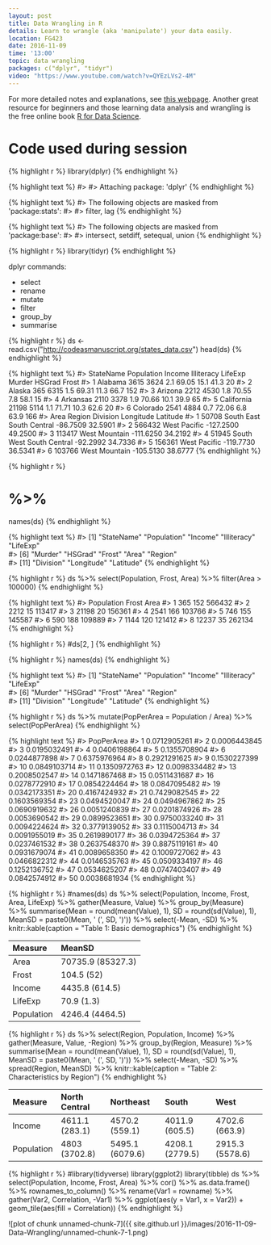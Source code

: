 ```yaml
---
layout: post
title: Data Wrangling in R
details: Learn to wrangle (aka 'manipulate') your data easily.
location: FG423
date: 2016-11-09
time: '13:00'
topic: data wrangling
packages: c("dplyr", "tidyr")
video: "https://www.youtube.com/watch?v=QYEzLVs2-4M"
---
```


For more detailed notes and explanations, see [this webpage](http://codeasmanuscript.org/wrangling).
Another great resource for beginners and those learning data analysis and wrangling
is the free online book [R for Data Science](http://r4ds.had.co.nz/).

# Code used during session


{% highlight r %}
library(dplyr)
{% endhighlight %}



{% highlight text %}
#> 
#> Attaching package: 'dplyr'
{% endhighlight %}



{% highlight text %}
#> The following objects are masked from 'package:stats':
#> 
#>     filter, lag
{% endhighlight %}



{% highlight text %}
#> The following objects are masked from 'package:base':
#> 
#>     intersect, setdiff, setequal, union
{% endhighlight %}



{% highlight r %}
library(tidyr)
{% endhighlight %}

dplyr commands:

- select
- rename
- mutate
- filter
- group_by
- summarise


{% highlight r %}
ds <- read.csv("http://codeasmanuscript.org/states_data.csv")
head(ds)
{% endhighlight %}



{% highlight text %}
#>    StateName Population Income Illiteracy LifeExp Murder HSGrad Frost
#> 1    Alabama       3615   3624        2.1   69.05   15.1   41.3    20
#> 2     Alaska        365   6315        1.5   69.31   11.3   66.7   152
#> 3    Arizona       2212   4530        1.8   70.55    7.8   58.1    15
#> 4   Arkansas       2110   3378        1.9   70.66   10.1   39.9    65
#> 5 California      21198   5114        1.1   71.71   10.3   62.6    20
#> 6   Colorado       2541   4884        0.7   72.06    6.8   63.9   166
#>     Area Region           Division Longitude Latitude
#> 1  50708  South East South Central  -86.7509  32.5901
#> 2 566432   West            Pacific -127.2500  49.2500
#> 3 113417   West           Mountain -111.6250  34.2192
#> 4  51945  South West South Central  -92.2992  34.7336
#> 5 156361   West            Pacific -119.7730  36.5341
#> 6 103766   West           Mountain -105.5130  38.6777
{% endhighlight %}


{% highlight r %}
# %>% 
names(ds)
{% endhighlight %}



{% highlight text %}
#>  [1] "StateName"  "Population" "Income"     "Illiteracy" "LifeExp"   
#>  [6] "Murder"     "HSGrad"     "Frost"      "Area"       "Region"    
#> [11] "Division"   "Longitude"  "Latitude"
{% endhighlight %}



{% highlight r %}
ds %>% 
    select(Population, Frost, Area) %>% 
    filter(Area > 100000)
{% endhighlight %}



{% highlight text %}
#>   Population Frost   Area
#> 1        365   152 566432
#> 2       2212    15 113417
#> 3      21198    20 156361
#> 4       2541   166 103766
#> 5        746   155 145587
#> 6        590   188 109889
#> 7       1144   120 121412
#> 8      12237    35 262134
{% endhighlight %}



{% highlight r %}
#ds[2, ]
{% endhighlight %}


{% highlight r %}
names(ds)
{% endhighlight %}



{% highlight text %}
#>  [1] "StateName"  "Population" "Income"     "Illiteracy" "LifeExp"   
#>  [6] "Murder"     "HSGrad"     "Frost"      "Area"       "Region"    
#> [11] "Division"   "Longitude"  "Latitude"
{% endhighlight %}



{% highlight r %}
ds %>% 
    mutate(PopPerArea = Population / Area) %>% 
    select(PopPerArea)
{% endhighlight %}



{% highlight text %}
#>      PopPerArea
#> 1  0.0712905261
#> 2  0.0006443845
#> 3  0.0195032491
#> 4  0.0406198864
#> 5  0.1355708904
#> 6  0.0244877898
#> 7  0.6375976964
#> 8  0.2921291625
#> 9  0.1530227399
#> 10 0.0849103714
#> 11 0.1350972763
#> 12 0.0098334482
#> 13 0.2008502547
#> 14 0.1471867468
#> 15 0.0511431687
#> 16 0.0278772910
#> 17 0.0854224464
#> 18 0.0847095482
#> 19 0.0342173351
#> 20 0.4167424932
#> 21 0.7429082545
#> 22 0.1603569354
#> 23 0.0494520047
#> 24 0.0494967862
#> 25 0.0690919632
#> 26 0.0051240839
#> 27 0.0201874926
#> 28 0.0053690542
#> 29 0.0899523651
#> 30 0.9750033240
#> 31 0.0094224624
#> 32 0.3779139052
#> 33 0.1115004713
#> 34 0.0091955019
#> 35 0.2619890177
#> 36 0.0394725364
#> 37 0.0237461532
#> 38 0.2637548370
#> 39 0.8875119161
#> 40 0.0931679074
#> 41 0.0089658350
#> 42 0.1009727062
#> 43 0.0466822312
#> 44 0.0146535763
#> 45 0.0509334197
#> 46 0.1252136752
#> 47 0.0534625207
#> 48 0.0747403407
#> 49 0.0842574912
#> 50 0.0038681934
{% endhighlight %}


{% highlight r %}
#names(ds)
ds %>% 
    select(Population, Income, Frost, Area, LifeExp) %>% 
    gather(Measure, Value) %>% 
    group_by(Measure) %>% 
    summarise(Mean = round(mean(Value), 1),
              SD = round(sd(Value), 1),
              MeanSD = paste0(Mean, ' (', SD, ')')) %>% 
    select(-Mean, -SD) %>% 
    knitr::kable(caption = "Table 1: Basic demographics")
{% endhighlight %}



|Measure    |MeanSD            |
|:----------|:-----------------|
|Area       |70735.9 (85327.3) |
|Frost      |104.5 (52)        |
|Income     |4435.8 (614.5)    |
|LifeExp    |70.9 (1.3)        |
|Population |4246.4 (4464.5)   |


{% highlight r %}
ds %>% 
    select(Region, Population, Income) %>% 
    gather(Measure, Value, -Region) %>% 
    group_by(Region, Measure) %>% 
    summarise(Mean = round(mean(Value), 1),
              SD = round(sd(Value), 1),
              MeanSD = paste0(Mean, ' (', SD, ')')) %>% 
    select(-Mean, -SD) %>% 
    spread(Region, MeanSD) %>% 
    knitr::kable(caption = "Table 2: Characteristics by Region")
{% endhighlight %}



|Measure    |North Central  |Northeast       |South           |West            |
|:----------|:--------------|:---------------|:---------------|:---------------|
|Income     |4611.1 (283.1) |4570.2 (559.1)  |4011.9 (605.5)  |4702.6 (663.9)  |
|Population |4803 (3702.8)  |5495.1 (6079.6) |4208.1 (2779.5) |2915.3 (5578.6) |


{% highlight r %}
#library(tidyverse)
library(ggplot2)
library(tibble)
ds %>% 
    select(Population, Income, Frost, Area) %>% 
    cor() %>% 
    as.data.frame() %>% 
    rownames_to_column() %>% 
    rename(Var1 = rowname) %>% 
    gather(Var2, Correlation, -Var1) %>% 
    ggplot(aes(y = Var1, x = Var2)) +
    geom_tile(aes(fill = Correlation))
{% endhighlight %}

![plot of chunk unnamed-chunk-7]({{ site.github.url }}/images/2016-11-09-Data-Wrangling/unnamed-chunk-7-1.png)


